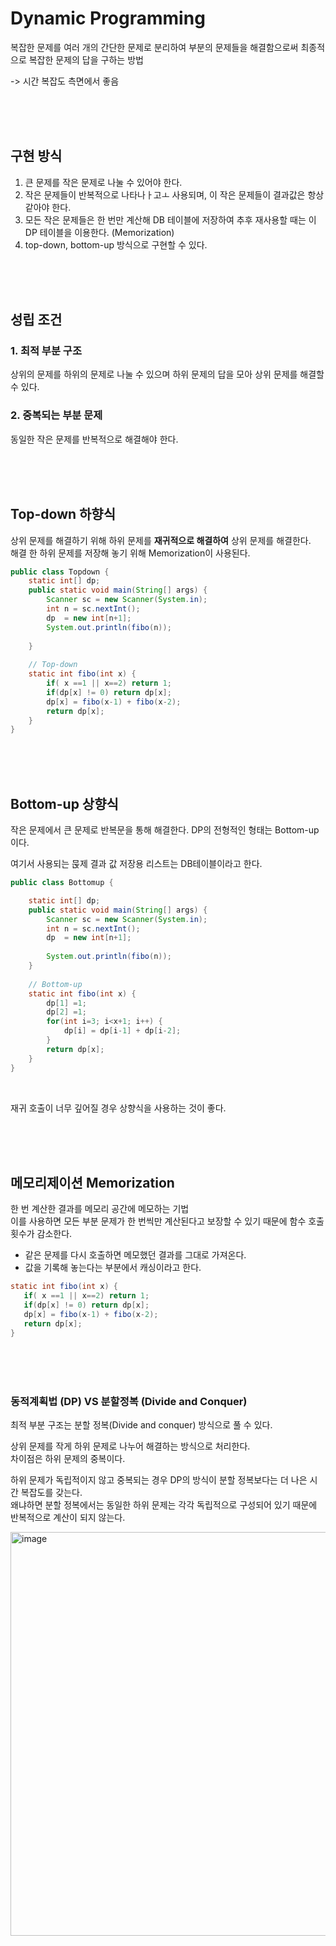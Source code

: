 # Dynamic Programming
복잡한 문제를 여러 개의 간단한 문제로 분리하여 부분의 문제들을 해결함으로써 최종적으로 복잡한 문제의 답을 구하는 방법 

-> 시간 복잡도 측면에서 좋음

<br><br><br>


## 구현 방식
1. 큰 문제를 작은 문제로 나눌 수 있어야 한다.
2. 작은 문제들이 반복적으로 나타나ㅏ고ㅗ 사용되며, 이 작은 문제들이 결과값은 항상 같아야 한다.
3. 모든 작은 문제들은 한 번만 계산해 DB 테이블에 저장하여 추후 재사용할 때는 이 DP 테이블을 이용한다. (Memorization)
4. top-down, bottom-up 방식으로 구현할 수 있다. 


<br><br><br>


## 성립 조건
### 1. 최적 부분 구조
상위의 문제를 하위의 문제로 나눌 수 있으며 하위 문제의 답을 모아 상위 문제를 해결할 수 있다.
### 2. 중복되는 부분 문제
동일한 작은 문제를 반복적으로 해결해야 한다.

<br><br><br>

## Top-down 하향식
상위 문제를 해결하기 위해 하위 문제를 **재귀적으로 해결하여** 상위 문제를 해결한다.  
해결 한 하위 문제를 저장해 놓기 위해 Memorization이 사용된다.  

```java
public class Topdown {
	static int[] dp;
	public static void main(String[] args) {
		Scanner sc = new Scanner(System.in);
		int n = sc.nextInt();
		dp  = new int[n+1];
		System.out.println(fibo(n));
		
	}
	
    // Top-down
	static int fibo(int x) {
		if( x ==1 || x==2) return 1;
		if(dp[x] != 0) return dp[x];
		dp[x] = fibo(x-1) + fibo(x-2);
		return dp[x];
	}
}
```


<br><br><br>


## Bottom-up 상향식
작은 문제에서 큰 문제로 반복문을 통해 해결한다.
DP의 전형적인 형태는 Bottom-up이다.

여기서 사용되는 묹제 결과 값 저장용 리스트는 DB테이블이라고 한다.

```java
public class Bottomup {

	static int[] dp;
	public static void main(String[] args) {
		Scanner sc = new Scanner(System.in);
		int n = sc.nextInt();
		dp  = new int[n+1];
		
		System.out.println(fibo(n));
	}
	
    // Bottom-up
	static int fibo(int x) {
		dp[1] =1;
		dp[2] =1;
		for(int i=3; i<x+1; i++) {
			dp[i] = dp[i-1] + dp[i-2];
		}
		return dp[x];
	}
}
```


<br>

재귀 호출이 너무 깊어질 경우 상향식을 사용하는 것이 좋다.  


<br><br><br>


## 메모리제이션 Memorization
한 번 계산한 결과를 메모리 공간에 메모하는 기법  
이를 사용하면 모든 부분 문제가 한 번씩만 계산된다고 보장할 수 있기 때문에 함수 호출횟수가 감소한다.  

- 같은 문제를 다시 호출하면 메모했던 결과를 그대로 가져온다.
- 값을 기록해 놓는다는 부분에서 캐싱이라고 한다.
```java
static int fibo(int x) {
   if( x ==1 || x==2) return 1;
   if(dp[x] != 0) return dp[x];
   dp[x] = fibo(x-1) + fibo(x-2);
   return dp[x];
}
```



<br><br><br>



### 동적계획법 (DP) VS 분할정복 (Divide and Conquer)
최적 부분 구조는 분할 정복(Divide and conquer) 방식으로 풀 수 있다.

상위 문제를 작게 하위 문제로 나누어 해결하는 방식으로 처리한다.  
차이점은 하위 문제의 중복이다.  

하위 문제가 독립적이지 않고 중복되는 경우 DP의 방식이 분할 정복보다는 더 나은 시간 복잡도를 갖는다.  
왜냐하면 분할 정복에서는 동일한 하위 문제는 각각 독립적으로 구성되어 있기 때문에 반복적으로 계산이 되지 않는다.  


<img width="646" alt="image" src="https://github.com/user-attachments/assets/e24489f6-4f45-49da-810f-5c06365d8130">





